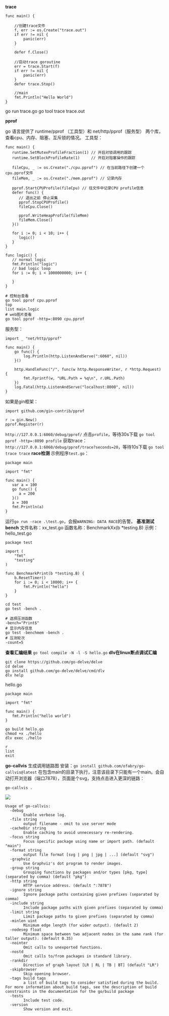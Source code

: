 **trace**


```
func main() {

	//创建trace文件
	f, err := os.Create("trace.out")
	if err != nil {
		panic(err)
	}

	defer f.Close()

	//启动trace goroutine
	err = trace.Start(f)
	if err != nil {
		panic(err)
	}
	defer trace.Stop()

	//main
	fmt.Println("Hello World")
}
```

go run trace.go
go tool trace trace.out

**pprof**


go 语言提供了 runtime/pprof （工具型）和 net/http/pprof（服务型） 两个库，查看cpu、内存、阻塞、互斥锁的情况。
工具型：

```
func main() {
   runtime.SetMutexProfileFraction(1) // 开启对锁调用的跟踪
   runtime.SetBlockProfileRate(1)     // 开启对阻塞操作的跟踪

   fileCpu, _ := os.Create("./cpu.pprof") // 在当前路径下创建一个cpu.pprof文件
   fileMem, _ := os.Create("./mem.pprof") // 记录内存

   pprof.StartCPUProfile(fileCpu) // 往文件中记录CPU profile信息
   defer func() {
      // 退出之前 停止采集
      pprof.StopCPUProfile()
      fileCpu.Close()

      pprof.WriteHeapProfile(fileMem)
      fileMem.Close()
   }()

   for i := 0; i < 10; i++ {
      logic()
   }
}

func logic() {
   // normal logic
   fmt.Println("logic")
   // bad logic loop
   for i := 0; i < 1000000000; i++ {

   }
}
```
```
# 控制台查看
go tool pprof cpu.pprof
top
list main.logic
# web图片查看
go tool pprof -http=:8090 cpu.pprof
```
服务型：

```
import _ "net/http/pprof"

func main() {
	go func() {
		log.Println(http.ListenAndServe(":6060", nil))
	}()

	http.HandleFunc("/", func(w http.ResponseWriter, r *http.Request) {
		fmt.Fprintf(w, "URL.Path = %q\n", r.URL.Path)
	})
	log.Fatal(http.ListenAndServe("localhost:8000", nil))
}
```
如果是gin框架：
```
import github.com/gin-contrib/pprof

r := gin.New()
pprof.Register(r)
```


`http://127.0.0.1:6060/debug/pprof/`
点击`profile`，等待30s下载
`go tool pprof -http=:8090 profile`
获取trace：`http://127.0.0.1:6060/debug/pprof/trace?seconds=20`，等待10s下载
`go tool trace trace`
**race检测**
示例程序`test.go`：
```
package main

import "fmt"

func main() {
   var a = 100
   go func() {
      a = 200
   }()
   a = 300
   fmt.Println(a)
}
```
运行`go run -race .\test.go`，会报`WARNING: DATA RACE`的告警。
**基准测试bench**
文件名称：xx_test.go
函数名称：BenchmarkXx(b *testing.B)
示例：hello_test.go
```
package test

import (
	"fmt"
	"testing"
)

func BenchmarkPrint(b *testing.B) {
	b.ResetTimer()
	for i := 0; i < 10000; i++ {
		fmt.Println("hello")
	}
}
```
```
cd test
go test -bench .

# 选择压测函数
-bench="Print$"
# 显示内存信息
go test -benchmem -bench . 
# 压测轮次
-count=5
```
**查看汇编结果**
`go tool compile -N -l -S hello.go`
**dlv在linux断点调试汇编**
```
git clone https://github.com/go-delve/delve
cd delve
go install github.com/go-delve/delve/cmd/dlv
dlv help
```
hello.go
```
package main

import "fmt"

func main() {
   fmt.Println("hello world")
}
```
```
go build hello.go
chmod +x ./hello
dlv exec ./hello

r
list
exit
```

**go-callvis**
生成调用链路图
安装：`go install github.com/ofabry/go-callvis@latest`
在包含main的目录下执行，注意该目录下只能有一个main。会自动打开浏览器（端口7878），页面是个svg，支持点击进入更深的链路：
```
go-callvis .
```
![](../images/go-callvis示例.png)
```
Usage of go-callvis:
  -debug
    	Enable verbose log.
  -file string
    	output filename - omit to use server mode
  -cacheDir string
    	Enable caching to avoid unnecessary re-rendering.
  -focus string
    	Focus specific package using name or import path. (default "main")
  -format string
    	output file format [svg | png | jpg | ...] (default "svg")
  -graphviz
    	Use Graphviz's dot program to render images.
  -group string
    	Grouping functions by packages and/or types [pkg, type] (separated by comma) (default "pkg")
  -http string
    	HTTP service address. (default ":7878")
  -ignore string
    	Ignore package paths containing given prefixes (separated by comma)
  -include string
    	Include package paths with given prefixes (separated by comma)
  -limit string
    	Limit package paths to given prefixes (separated by comma)
  -minlen uint
    	Minimum edge length (for wider output). (default 2)
  -nodesep float
    	Minimum space between two adjacent nodes in the same rank (for taller output). (default 0.35)
  -nointer
    	Omit calls to unexported functions.
  -nostd
    	Omit calls to/from packages in standard library.
  -rankdir
        Direction of graph layout [LR | RL | TB | BT] (default "LR")
  -skipbrowser
    	Skip opening browser.
  -tags build tags
    	a list of build tags to consider satisfied during the build. For more information about build tags, see the description of build constraints in the documentation for the go/build package
  -tests
    	Include test code.
  -version
    	Show version and exit.
```